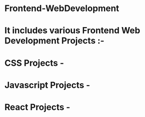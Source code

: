 # Frontend-WebDevelopment

# It includes various Frontend Web Development Projects :-

# CSS Projects -



# Javascript Projects -



# React Projects - 



